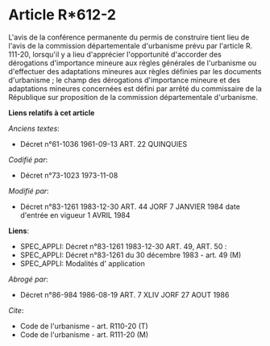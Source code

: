 # Article R*612-2

L'avis de la conférence permanente du permis de construire tient lieu de l'avis de la commission départementale d'urbanisme
prévu par l'article R. 111-20, lorsqu'il y a lieu d'apprécier l'opportunité d'accorder des dérogations d'importance mineure
aux règles générales de l'urbanisme ou d'effectuer des adaptations mineures aux règles définies par les documents
d'urbanisme ; le champ des dérogations d'importance mineure et des adaptations mineures concernées est défini par arrêté du
commissaire de la République sur proposition de la commission départementale d'urbanisme.

**Liens relatifs à cet article**

_Anciens textes_:

  - Décret n°61-1036 1961-09-13 ART. 22 QUINQUIES

_Codifié par_:

  - Décret n°73-1023 1973-11-08

_Modifié par_:

  - Décret n°83-1261 1983-12-30 ART. 44 JORF 7 JANVIER 1984 date d'entrée en vigueur 1 AVRIL 1984

**Liens**:

  - SPEC_APPLI: Décret n°83-1261 1983-12-30 ART. 49, ART. 50 :
  - SPEC_APPLI: Décret n°83-1261 du 30 décembre 1983 - art. 49 (M)
  - SPEC_APPLI: Modalités d' application

_Abrogé par_:

  - Décret n°86-984 1986-08-19 ART. 7 XLIV JORF 27 AOUT 1986

_Cite_:

  - Code de l'urbanisme - art. R110-20 (T)
  - Code de l'urbanisme - art. R111-20 (M)

